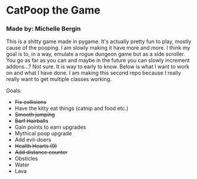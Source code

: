 # CatPoop the Game #
### Made by: Michelle Bergin ###

This is a shitty game made in pygame. It's actually pretty fun to play, mostly cause of the pooping. I am slowly making it have more and more. I think my goal is to, in a way, emulate a rogue dungeon game but as a side scroller. You go as far as you can and maybe in the future you can slowly increment addons...? Not sure. It is way to early to know. Below is what I want to work on and what I have done. I am making this second repo because I really really want to get multiple classes working. 

Goals:

* ~~Fix collisions~~
* Have the kitty eat things (catnip and food etc.)
* ~~Smooth jumping~~
* ~~Barf Hairballs~~
* Gain points to earn upgrades
* Mythical poop upgrade
* Add evil-doers
* ~~Health Hearts (9)~~
* ~~Add distance counter~~
* Obsticles
* Water
* Lava
